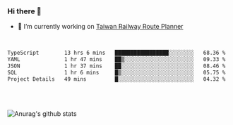 ### Hi there 👋

- 🔭 I’m currently working on [Taiwan Railway Route Planner](https://github.com/Taiwan-Railway-Route-Planner)

<br/>

<!--START_SECTION:waka-->

```txt
TypeScript        13 hrs 6 mins   █████████████████░░░░░░░░   68.36 %
YAML              1 hr 47 mins    ██▒░░░░░░░░░░░░░░░░░░░░░░   09.33 %
JSON              1 hr 37 mins    ██░░░░░░░░░░░░░░░░░░░░░░░   08.46 %
SQL               1 hr 6 mins     █▒░░░░░░░░░░░░░░░░░░░░░░░   05.75 %
Project Details   49 mins         █░░░░░░░░░░░░░░░░░░░░░░░░   04.32 %
```

<!--END_SECTION:waka-->

<br/>
<br/>

![Anurag's github stats](https://github-readme-stats.vercel.app/api?username=DepickereSven&show_icons=true&theme=tokyonight)



<!--
**DepickereSven/DepickereSven** is a ✨ _special_ ✨ repository because its `README.md` (this file) appears on your GitHub profile.

Here are some ideas to get you started:

- 🔭 I’m currently working on ...
- 🌱 I’m currently learning ...
- 👯 I’m looking to collaborate on ...
- 🤔 I’m looking for help with ...
- 💬 Ask me about ...
- 📫 How to reach me: ...
- 😄 Pronouns: ...
- ⚡ Fun fact: ...
-->
